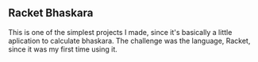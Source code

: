## Racket Bhaskara

This is one of the simplest projects I made, since it's basically a little aplication to calculate bhaskara. The challenge was the language, Racket, since it was my first time using it.